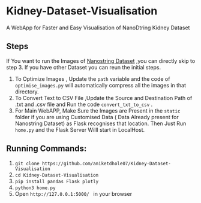 # Kidney-Dataset-Visualisation
A WebApp for Faster and Easy Visualisation of NanoDtring Kidney Dataset

## Steps
If You want to run the Images of [Nanostring Dataset](http://nanostring-public-share.s3-website-us-west-2.amazonaws.com/GeoScriptHub/KidneyDataset/ROI_reports.zip) ,you can directly skip to step 3. If you have other Dataset you can reun the initial steps.
1. To Optimize Images , Update the `path` variable and the code of `optimise_images.py` will automatically compress all the images in that directory.
2. To Convert Text to CSV File ,Update the Source and Destination Path of .txt and .csv file and Run the code `convert_txt_to_csv` .
3. For Main WebAPP, Make Sure the Images are Present in the `static` folder if you are using Customised Data ( Data Already present for Nanostring Dataset) as Flask recognises that location. Then Just Run `home.py` and the Flask Server Willl start in LocalHost.

## Running Commands:

1. `git clone https://github.com/aniketdhole07/Kidney-Dataset-Visualisation`
2. `cd Kidney-Dataset-Visualisation`
3. `pip install pandas Flask plotly`
4. `python3 home.py`
5. Open `http://127.0.0.1:5000/ ` in your browser
